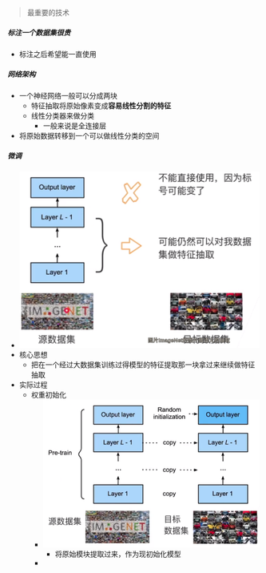 > 最重要的技术

##### 标注一个数据集很贵

* 标注之后希望能一直使用

##### 网络架构

* 一个神经网络一般可以分成两块
  * 特征抽取将原始像素变成**容易线性分割的特征**
  * 线性分类器来做分类
    * 一般来说是全连接层
* 将原始数据转移到一个可以做线性分类的空间

##### 微调

* ![image-20211013145410453](%E5%BE%AE%E8%B0%83.assets/image-20211013145410453.png)
* 核心思想
  * 把在一个经过大数据集训练过得模型的特征提取那一块拿过来继续做特征抽取
* 实际过程
  * 权重初始化
    * ![image-20211013145609284](%E5%BE%AE%E8%B0%83.assets/image-20211013145609284.png)
      * 将原始模块提取过来，作为现初始化模型
    * 
